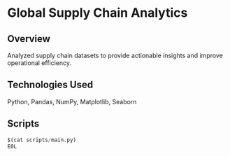 # Global Supply Chain Analytics

## Overview
Analyzed supply chain datasets to provide actionable insights and improve operational efficiency.

## Technologies Used
Python, Pandas, NumPy, Matplotlib, Seaborn

## Scripts
```python
$(cat scripts/main.py)
E0L





